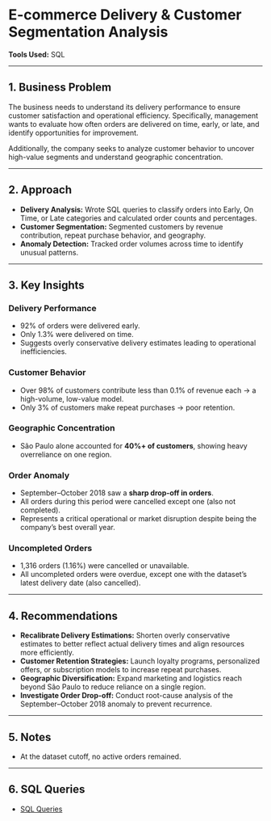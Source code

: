 # E-commerce Delivery & Customer Segmentation Analysis  

**Tools Used:** SQL  

---

## 1. Business Problem  
The business needs to understand its delivery performance to ensure customer satisfaction and operational efficiency. Specifically, management wants to evaluate how often orders are delivered on time, early, or late, and identify opportunities for improvement.  

Additionally, the company seeks to analyze customer behavior to uncover high-value segments and understand geographic concentration.  

---

## 2. Approach  

- **Delivery Analysis:** Wrote SQL queries to classify orders into Early, On Time, or Late categories and calculated order counts and percentages.  
- **Customer Segmentation:** Segmented customers by revenue contribution, repeat purchase behavior, and geography.  
- **Anomaly Detection:** Tracked order volumes across time to identify unusual patterns.  

---

## 3. Key Insights  

### Delivery Performance  
- 92% of orders were delivered early.  
- Only 1.3% were delivered on time.  
- Suggests overly conservative delivery estimates leading to operational inefficiencies.  

### Customer Behavior  
- Over 98% of customers contribute less than 0.1% of revenue each → a high-volume, low-value model.  
- Only 3% of customers make repeat purchases → poor retention.  

### Geographic Concentration  
- São Paulo alone accounted for **40%+ of customers**, showing heavy overreliance on one region.  

### Order Anomaly  
- September–October 2018 saw a **sharp drop-off in orders**.  
- All orders during this period were cancelled except one (also not completed).  
- Represents a critical operational or market disruption despite being the company’s best overall year.  

### Uncompleted Orders  
- 1,316 orders (1.16%) were cancelled or unavailable.  
- All uncompleted orders were overdue, except one with the dataset’s latest delivery date (also cancelled).  

---

## 4. Recommendations  

- **Recalibrate Delivery Estimations:** Shorten overly conservative estimates to better reflect actual delivery times and align resources more efficiently.  
- **Customer Retention Strategies:** Launch loyalty programs, personalized offers, or subscription models to increase repeat purchases.  
- **Geographic Diversification:** Expand marketing and logistics reach beyond São Paulo to reduce reliance on a single region.  
- **Investigate Order Drop-off:** Conduct root-cause analysis of the September–October 2018 anomaly to prevent recurrence.  

---

## 5. Notes  
- At the dataset cutoff, no active orders remained.  

---

## 6. SQL Queries  

- [SQL Queries](queries/e_commerce_analysis.sql)


